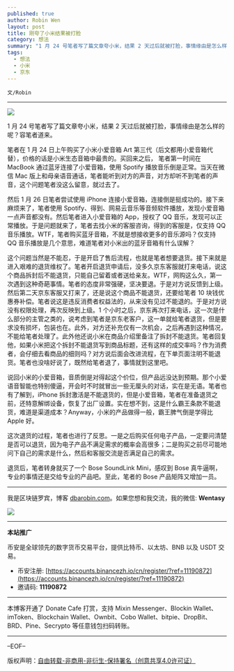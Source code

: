```yaml
---
published: true
author: Robin Wen
layout: post
title: 刚夸了小米结果被打脸
category: 想法
summary: "1 月 24 号笔者写了篇文章夸小米，结果 2 天过后就被打脸，事情缘由是怎么样的呢？容笔者道来。笔者在 1 月 24 日上午购买了小米小爱音箱 Art 第三代（后文都用小爱音箱代替），价格的话是小米生态音箱中最贵的。买回来之后， 笔者第一时间在 MacBook 通过蓝牙连接了小爱音箱，使用 Spotify 播放音乐倒是正常。当天在微信 Mac 版上和母亲语音通话，笔者能听到对方的声音，对方却听不到笔者的声音，这个问题笔者没这么留意，就过去了。退货后，笔者转身就买了一个 Bose SoundLink Mini，感叹到 Bose 真牛逼啊，专业的事情还是交给专业的产品吧。至此，笔者的 Bose 产品矩阵又增加一员。"
tags:
  - 想法
  - 小米
  - 京东
---
```


`文/Robin`

***

![](https://cdn.dbarobin.com/4iguirx.png)

1 月 24 号笔者写了篇文章夸小米，结果 2 天过后就被打脸，事情缘由是怎么样的呢？容笔者道来。

笔者在 1 月 24 日上午购买了小米小爱音箱 Art 第三代（后文都用小爱音箱代替），价格的话是小米生态音箱中最贵的。买回来之后， 笔者第一时间在 MacBook 通过蓝牙连接了小爱音箱，使用 Spotify 播放音乐倒是正常。当天在微信 Mac 版上和母亲语音通话，笔者能听到对方的声音，对方却听不到笔者的声音，这个问题笔者没这么留意，就过去了。

然后 1 月 26 日笔者尝试使用 iPhone 连接小爱音箱，连接倒是挺成功的。接下来麻烦来了，笔者使用 Spotify、得到、网易云音乐等音频软件播放，发现小爱音箱一点声音都没有。然后笔者进入小爱音箱的 App，授权了 QQ 音乐，发现可以正常播放。于是问题就来了，笔者去找小米的客服咨询，得到的客服是，仅支持 QQ 音乐播放。WTF，笔者购买蓝牙音箱，不就是想接收更多的音乐源吗？仅支持 QQ 音乐播放是几个意思，难道笔者对小米出的蓝牙音箱有什么误解？

这个问题当然是不能忍，于是开启了售后流程，也就是笔者想要退货。接下来就是进入艰难的退货维权了。笔者开启退货申请后，没多久京东客服就打来电话，说这个商品拆封后不能退货，只能自己留着或者送给亲友。WTF，网购这么久，第一次遇到这种奇葩事情。笔者的态度非常强硬，坚决要退。于是对方说反馈到上级。然后第二天京东客服又打来了，还是说这个商品不能退货，还要给笔者 10 块钱优惠券补偿。笔者说这是违反消费者权益法的，从来没有见过不能退的。于是对方说没有权限处理，再次反映到上级。1 个小时之后，京东再次打来电话，这一次是什么部分的主管之类的，说考虑到笔者是京东老客户，这一单就给笔者退货，但是要求没有损坏，包装也在。此外，对方还补充仅有一次机会，之后再遇到这种情况，不能给笔者处理了。此外他还说小米在商品介绍里备注了拆封不能退货。笔者回复他，如果小米把这个拆封不能退货写到商品标题，还有这样的成交率吗？作为消费者，会仔细去看商品的细则吗？对方说后面会改进流程，在下单页面注明不能退货。笔者也没啥好说了，既然给笔者退了，事情就到这里吧。

说回小米的小爱音箱，音质倒是对得起这个价位，但产品远没达到预期。那个小爱语音智能也特别傻逼，开会时不时就冒出一些无厘头的对话，实在是无语。笔者也有了解到，iPhone 拆封激活是不能退货的，但是小爱音箱，笔者在准备退货之前，还特意解绑设备，恢复了出厂设置。实在想不到，这是什么霸王条款不能退货，难道是渠道成本？Anyway，小米的产品做得一般，霸王脾气倒是学得比 Apple 好。

这次退货的过程，笔者也进行了反思。一是之后购买任何电子产品，一定要问清楚是否可以退货，因为电子产品不满足需求的概率会高很多；二是购买之前尽可能地问下自己的需求是什么，然后和客服交流是否满足自己的需求。

退货后，笔者转身就买了一个 Bose SoundLink Mini，感叹到 Bose 真牛逼啊，专业的事情还是交给专业的产品吧。至此，笔者的 Bose 产品矩阵又增加一员。

***

我是区块链罗宾，博客 [dbarobin.com](https://dbarobin.com/)。如果您想和我交流，我的微信: **Wentasy**

![](https://cdn.dbarobin.com/v4yywe2.png)

***

**本站推广**

币安是全球领先的数字货币交易平台，提供比特币、以太坊、BNB 以及 USDT 交易。

* 币安注册: [https://accounts.binancezh.io/cn/register/?ref=11190872](https://accounts.binancezh.io/cn/register/?ref=11190872)
* 邀请码: **11190872**

***

本博客开通了 Donate Cafe 打赏，支持 Mixin Messenger、Blockin Wallet、imToken、Blockchain Wallet、Ownbit、Cobo Wallet、bitpie、DropBit、BRD、Pine、Secrypto 等任意钱包扫码转账。

<center>
    <div class="--donate-button"
         data-button-id="f8b9df0d-af9a-460d-8258-d3f435445075"
    ></div>
</center>

***

–EOF–

版权声明：[自由转载-非商用-非衍生-保持署名（创意共享4.0许可证）](http://creativecommons.org/licenses/by-nc-nd/4.0/deed.zh)